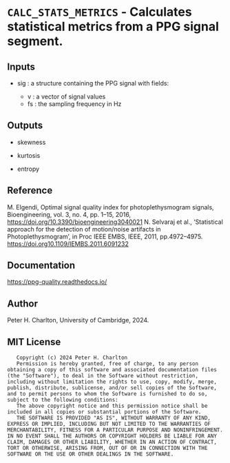 # `CALC_STATS_METRICS` - Calculates statistical metrics from a PPG signal segment.
##  Inputs
+   sig : a structure containing the PPG signal with fields:
    
     - v : a vector of signal values
     - fs : the sampling frequency in Hz
    
##  Outputs
+   skewness
    
+   kurtosis
    
+   entropy
    
##  Reference
M. Elgendi, Optimal signal quality index for photoplethysmogram
signals, Bioengineering, vol. 3, no. 4, pp. 1–15, 2016, <https://doi.org/10.3390/bioengineering3040021>
N. Selvaraj et al., ‘Statistical approach for the detection of motion/noise
artifacts in Photoplethysmogram’, in Proc IEEE EMBS, IEEE, 2011, pp.4972–4975. <https://doi.org10.1109/IEMBS.2011.6091232>

##  Documentation
<https://ppg-quality.readthedocs.io/>

##  Author
Peter H. Charlton, University of Cambridge, 2024.

##  MIT License
       Copyright (c) 2024 Peter H. Charlton
       Permission is hereby granted, free of charge, to any person obtaining a copy of this software and associated documentation files (the "Software"), to deal in the Software without restriction, including without limitation the rights to use, copy, modify, merge, publish, distribute, sublicense, and/or sell copies of the Software, and to permit persons to whom the Software is furnished to do so, subject to the following conditions:
       The above copyright notice and this permission notice shall be included in all copies or substantial portions of the Software.
       THE SOFTWARE IS PROVIDED "AS IS", WITHOUT WARRANTY OF ANY KIND, EXPRESS OR IMPLIED, INCLUDING BUT NOT LIMITED TO THE WARRANTIES OF MERCHANTABILITY, FITNESS FOR A PARTICULAR PURPOSE AND NONINFRINGEMENT. IN NO EVENT SHALL THE AUTHORS OR COPYRIGHT HOLDERS BE LIABLE FOR ANY CLAIM, DAMAGES OR OTHER LIABILITY, WHETHER IN AN ACTION OF CONTRACT, TORT OR OTHERWISE, ARISING FROM, OUT OF OR IN CONNECTION WITH THE SOFTWARE OR THE USE OR OTHER DEALINGS IN THE SOFTWARE.
